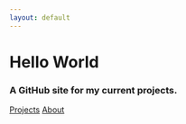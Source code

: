 ```yaml
---
layout: default
---
```


# Hello World
### A GitHub site for my current projects.

[Projects](https://eilishrose.github.io/projects.html "Projects")
[About](https://eilishrose.github.io/about.html "About")

